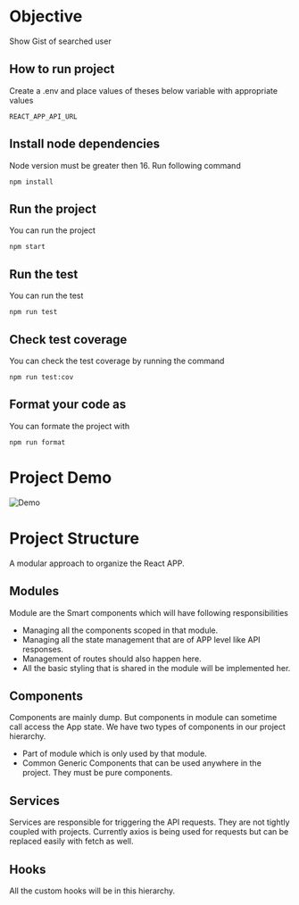 # Objective
Show Gist of searched user

## How to run project


Create a .env and place values of theses below variable with appropriate values 
``` 
REACT_APP_API_URL
``` 
## Install node dependencies
Node version must be greater then 16.
Run following command
```
npm install
```

## Run the project
You can run the project
```
npm start
```

## Run the test
You can run the test
```
npm run test
```

## Check test coverage
You can check the test coverage by running the command
```
npm run test:cov
```
## Format your code as
You can formate the project with
```
npm run format
```

# Project Demo

![Demo](/demo.gif)

# Project Structure
A modular approach to organize the React APP.
## Modules
Module are the Smart components which will have following responsibilities
- Managing all the components scoped in that module.
- Managing all the state management that are of APP level like API responses.
- Management of routes should also happen here.
- All the basic styling that is shared in the module will be implemented her.

## Components
Components are mainly dump. But components in module can sometime call access the App state.
We have two types of components in our project hierarchy.

- Part of module which is only used by that module.
- Common Generic Components that can be used anywhere in the project. They must be pure components.

## Services
Services are responsible for triggering the API requests. They are not tightly coupled with projects.
Currently axios is being used for requests but can be replaced easily with fetch as well.

## Hooks
All the custom hooks will be in this hierarchy.